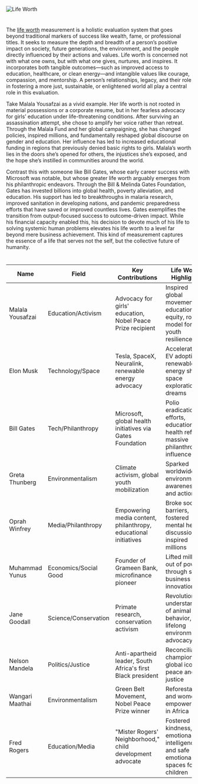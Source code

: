 ![Life Worth](https://github.com/user-attachments/assets/67d106e3-e7d5-4c57-8abe-16993db04f33)

#

The [life worth](https://chatgpt.com/g/g-682393aad4048191955835ef04ab18db-life-worth) measurement is a holistic evaluation system that goes beyond traditional markers of success like wealth, fame, or professional titles. It seeks to measure the depth and breadth of a person’s positive impact on society, future generations, the environment, and the people directly influenced by their actions and values. Life worth is concerned not with what one owns, but with what one gives, nurtures, and inspires. It incorporates both tangible outcomes—such as improved access to education, healthcare, or clean energy—and intangible values like courage, compassion, and mentorship. A person’s relationships, legacy, and their role in fostering a more just, sustainable, or enlightened world all play a central role in this evaluation.

Take Malala Yousafzai as a vivid example. Her life worth is not rooted in material possessions or a corporate resume, but in her fearless advocacy for girls’ education under life-threatening conditions. After surviving an assassination attempt, she chose to amplify her voice rather than retreat. Through the Malala Fund and her global campaigning, she has changed policies, inspired millions, and fundamentally reshaped global discourse on gender and education. Her influence has led to increased educational funding in regions that previously denied basic rights to girls. Malala’s worth lies in the doors she’s opened for others, the injustices she’s exposed, and the hope she’s instilled in communities around the world.

Contrast this with someone like Bill Gates, whose early career success with Microsoft was notable, but whose greater life worth arguably emerges from his philanthropic endeavors. Through the Bill & Melinda Gates Foundation, Gates has invested billions into global health, poverty alleviation, and education. His support has led to breakthroughs in malaria research, improved sanitation in developing nations, and pandemic preparedness efforts that have saved or improved countless lives. Gates exemplifies the transition from output-focused success to outcome-driven impact. While his financial capacity enabled this, his decision to devote much of his life to solving systemic human problems elevates his life worth to a level far beyond mere business achievement. This kind of measurement captures the essence of a life that serves not the self, but the collective future of humanity.

#

| Name                  | Field               | Key Contributions                                                                 | Life Worth Highlights                                                                                 |
|-----------------------|---------------------|------------------------------------------------------------------------------------|--------------------------------------------------------------------------------------------------------|
| Malala Yousafzai      | Education/Activism  | Advocacy for girls' education, Nobel Peace Prize recipient                         | Inspired global movement for educational equity, role model for youth resilience                      |
| Elon Musk             | Technology/Space     | Tesla, SpaceX, Neuralink, renewable energy advocacy                                | Accelerated EV adoption, renewable energy shift, space exploration dreams                             |
| Bill Gates            | Tech/Philanthropy   | Microsoft, global health initiatives via Gates Foundation                          | Polio eradication efforts, education and health reform, massive philanthropic influence               |
| Greta Thunberg        | Environmentalism    | Climate activism, global youth mobilization                                        | Sparked worldwide environmental awareness and action                                                  |
| Oprah Winfrey         | Media/Philanthropy  | Empowering media content, philanthropy, educational initiatives                    | Broke social barriers, fostered mental health discussions, inspired millions                          |
| Muhammad Yunus        | Economics/Social Good | Founder of Grameen Bank, microfinance pioneer                                     | Lifted millions out of poverty through social business innovation                                     |
| Jane Goodall          | Science/Conservation | Primate research, conservation activism                                            | Revolutionized understanding of animal behavior, lifelong environmental advocacy                      |
| Nelson Mandela        | Politics/Justice    | Anti-apartheid leader, South Africa's first Black president                        | Reconciliation champion, global icon of peace and justice                                             |
| Wangari Maathai       | Environmentalism    | Green Belt Movement, Nobel Peace Prize winner                                      | Reforestation and women's empowerment in Africa                                                       |
| Fred Rogers           | Education/Media     | "Mister Rogers' Neighborhood," child development advocate                          | Fostered kindness, emotional intelligence, and safe emotional spaces for children                     |

#
